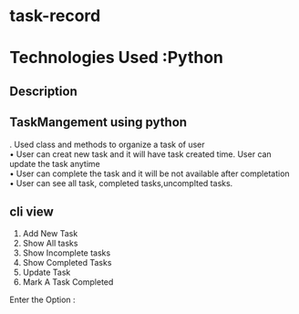 # task-record


# Technologies Used :Python 
## Description 
## TaskMangement using python  </br>
. Used class and methods to organize a task of user </br>
• User can creat new task and it will have task created time. User can update the task anytime  </br>
• User can complete the task and it will be not available after completation  </br>
• User can see all task, completed tasks,uncomplted tasks.  </br>


## cli view
1. Add New Task 
2. Show All tasks
3. Show Incomplete tasks
4. Show Completed Tasks 
5. Update Task
6. Mark A Task Completed

Enter the Option : 

